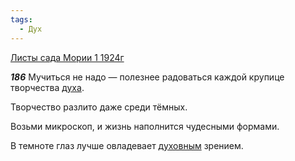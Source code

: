 ```yaml
---
tags:
  - Дух
---
```


[Листы сада Мории 1 1924г](https://127.0.0.1:4002/agni/1924)

___186___
Мучиться не надо — полезнее радоваться каждой крупице творчества [духа](../../../tags/#Дух).   

Творчество разлито даже среди тёмных.   

Возьми микроскоп, и жизнь наполнится чудесными формами.   

В темноте глаз лучше овладевает [духовным](../../../tags/#Дух) зрением.   

